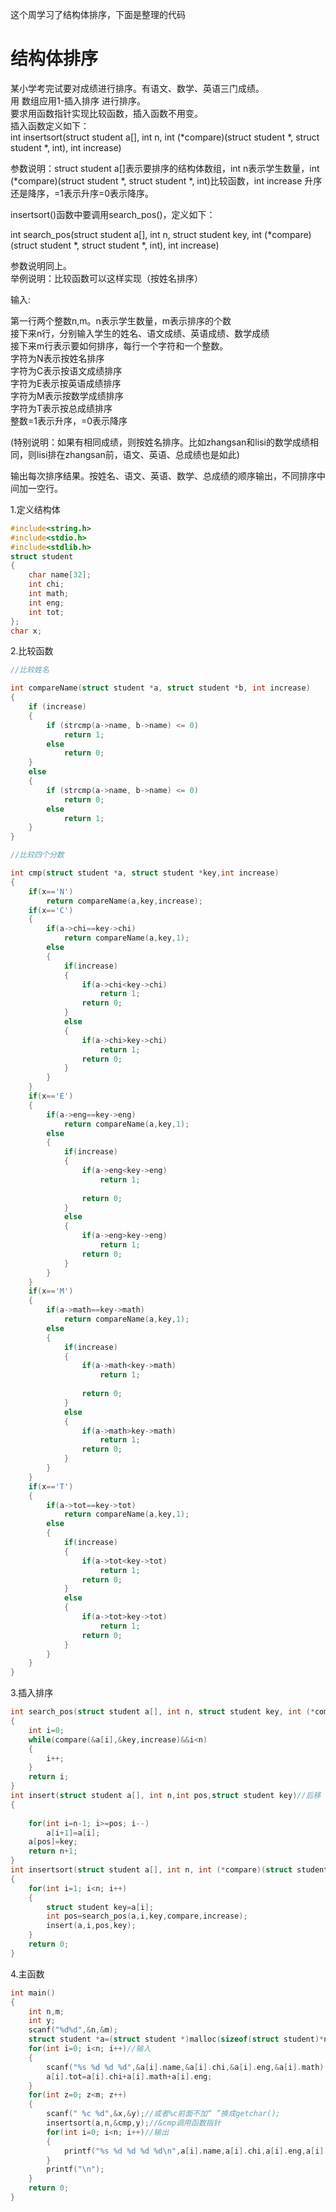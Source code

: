 这个周学习了结构体排序，下面是整理的代码
# 结构体排序  
某小学考完试要对成绩进行排序。有语文、数学、英语三门成绩。  
用 数组应用1-插入排序 进行排序。  
要求用函数指针实现比较函数，插入函数不用变。  
插入函数定义如下：  
int insertsort(struct student a[], int n, int (*compare)(struct student *, struct student *, int), int increase)  

参数说明：struct student a[]表示要排序的结构体数组，int n表示学生数量，int (*compare)(struct student *, struct student *, int)比较函数，int increase 升序还是降序，=1表示升序=0表示降序。  

insertsort()函数中要调用search_pos()，定义如下：  

int search_pos(struct student a[], int n, struct student key, int (*compare)(struct student *, struct student *, int), int increase)  

参数说明同上。  
举例说明：比较函数可以这样实现（按姓名排序）  

输入:  

第一行两个整数n,m。n表示学生数量，m表示排序的个数  
接下来n行，分别输入学生的姓名、语文成绩、英语成绩、数学成绩  
接下来m行表示要如何排序，每行一个字符和一个整数。  
字符为N表示按姓名排序  
字符为C表示按语文成绩排序  
字符为E表示按英语成绩排序  
字符为M表示按数学成绩排序  
字符为T表示按总成绩排序  
整数=1表示升序，=0表示降序  

(特别说明：如果有相同成绩，则按姓名排序。比如zhangsan和lisi的数学成绩相同，则lisi排在zhangsan前，语文、英语、总成绩也是如此)  

输出每次排序结果。按姓名、语文、英语、数学、总成绩的顺序输出，不同排序中间加一空行。

1.定义结构体
```c++
#include<string.h>
#include<stdio.h>
#include<stdlib.h>
struct student
{
    char name[32];
    int chi;
    int math;
    int eng;
    int tot;
};
char x;
```
2.比较函数
```c++
//比较姓名

int compareName(struct student *a, struct student *b, int increase)
{
    if (increase)
    {
        if (strcmp(a->name, b->name) <= 0)
            return 1;
        else
            return 0;
    }
    else
    {
        if (strcmp(a->name, b->name) <= 0)
            return 0;
        else
            return 1;
    }
}

//比较四个分数

int cmp(struct student *a, struct student *key,int increase)
{
    if(x=='N')
        return compareName(a,key,increase);
    if(x=='C')
    {
        if(a->chi==key->chi)
            return compareName(a,key,1);
        else
        {
            if(increase)
            {
                if(a->chi<key->chi)
                    return 1;
                return 0;
            }
            else
            {
                if(a->chi>key->chi)
                    return 1;
                return 0;
            }
        }
    }
    if(x=='E')
    {
        if(a->eng==key->eng)
            return compareName(a,key,1);
        else
        {
            if(increase)
            {
                if(a->eng<key->eng)
                    return 1;
 
                return 0;
            }
            else
            {
                if(a->eng>key->eng)
                    return 1;
                return 0;
            }
        }
    }
    if(x=='M')
    {
        if(a->math==key->math)
            return compareName(a,key,1);
        else
        {
            if(increase)
            {
                if(a->math<key->math)
                    return 1;
 
                return 0;
            }
            else
            {
                if(a->math>key->math)
                    return 1;
                return 0;
            }
        }
    }
    if(x=='T')
    {
        if(a->tot==key->tot)
            return compareName(a,key,1);
        else
        {
            if(increase)
            {
                if(a->tot<key->tot)
                    return 1;
                return 0;
            }
            else
            {
                if(a->tot>key->tot)
                    return 1;
                return 0;
            }
        }
    }
}
```

3.插入排序
```c++
int search_pos(struct student a[], int n, struct student key, int (*compare)(struct student *, struct student *, int), int increase)
{
    int i=0;
    while(compare(&a[i],&key,increase)&&i<n)
    {
        i++;
    }
    return i;
}
int insert(struct student a[], int n,int pos,struct student key)//后移
{
 
    for(int i=n-1; i>=pos; i--)
        a[i+1]=a[i];
    a[pos]=key;
    return n+1;
}
int insertsort(struct student a[], int n, int (*compare)(struct student *, struct student *, int), int increase)
{
    for(int i=1; i<n; i++)
    {
        struct student key=a[i];
        int pos=search_pos(a,i,key,compare,increase);
        insert(a,i,pos,key);
    }
    return 0;
}
```

4.主函数
```c++
int main()
{
    int n,m;
    int y;
    scanf("%d%d",&n,&m);
    struct student *a=(struct student *)malloc(sizeof(struct student)*n);//动态分布结构体数组
    for(int i=0; i<n; i++)//输入
    {
        scanf("%s %d %d %d",&a[i].name,&a[i].chi,&a[i].eng,&a[i].math);
        a[i].tot=a[i].chi+a[i].math+a[i].eng;
    }
    for(int z=0; z<m; z++)
    {
        scanf(" %c %d",&x,&y);//或者%c前面不加“ ”换成getchar();
        insertsort(a,n,&cmp,y);//&cmp调用函数指针
        for(int i=0; i<n; i++)//输出
        {
            printf("%s %d %d %d %d\n",a[i].name,a[i].chi,a[i].eng,a[i].math,a[i].tot);
        }
        printf("\n");
    }
    return 0;
}
```
